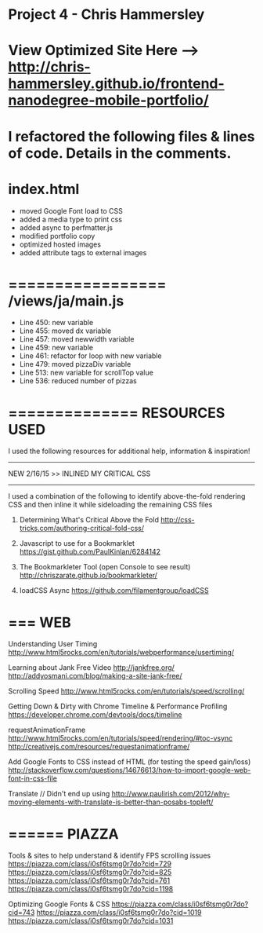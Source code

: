 Project 4 - Chris Hammersley
============================
View Optimized Site Here --> http://chris-hammersley.github.io/frontend-nanodegree-mobile-portfolio/
============================
I refactored the following files & lines of code. Details in the comments.
==========
index.html
==========
- moved Google Font load to CSS
- added a media type to print css
- added async to perfmatter.js
- modified portfolio copy
- optimized hosted images
- added attribute tags to external images

=================
/views/ja/main.js
=================
- Line 450: new variable
- Line 455: moved dx variable
- Line 457: moved newwidth variable
- Line 459: new variable
- Line 461: refactor for loop with new variable
- Line 479: moved pizzaDiv variable
- Line 513: new variable for scrollTop value
- Line 536: reduced number of pizzas

==============
RESOURCES USED
==============
I used the following resources for additional help, information & inspiration!
***********
NEW 2/16/15 >> INLINED MY CRITICAL CSS
***********
I used a combination of the following to identify above-the-fold rendering CSS and then inline it while sideloading the remaining CSS files

1. Determining What's Critical Above the Fold
http://css-tricks.com/authoring-critical-fold-css/

2. Javascript to use for a Bookmarklet
https://gist.github.com/PaulKinlan/6284142

3. The Bookmarkleter Tool (open Console to see result)
http://chriszarate.github.io/bookmarkleter/

4. loadCSS Async
https://github.com/filamentgroup/loadCSS

===
WEB
===
Understanding User Timing
http://www.html5rocks.com/en/tutorials/webperformance/usertiming/

Learning about Jank Free Video
http://jankfree.org/
http://addyosmani.com/blog/making-a-site-jank-free/

Scrolling Speed
http://www.html5rocks.com/en/tutorials/speed/scrolling/

Getting Down & Dirty with Chrome Timeline & Performance Profiling
https://developer.chrome.com/devtools/docs/timeline

requestAnimationFrame
http://www.html5rocks.com/en/tutorials/speed/rendering/#toc-vsync
http://creativejs.com/resources/requestanimationframe/

Add Google Fonts to CSS instead of HTML (for testing the speed gain/loss)
http://stackoverflow.com/questions/14676613/how-to-import-google-web-font-in-css-file

Translate // Didn't end up using
http://www.paulirish.com/2012/why-moving-elements-with-translate-is-better-than-posabs-topleft/

======
PIAZZA
======
Tools & sites to help understand & identify FPS scrolling issues
https://piazza.com/class/i0sf6tsmg0r7do?cid=729
https://piazza.com/class/i0sf6tsmg0r7do?cid=825
https://piazza.com/class/i0sf6tsmg0r7do?cid=761
https://piazza.com/class/i0sf6tsmg0r7do?cid=1198

Optimizing Google Fonts & CSS
https://piazza.com/class/i0sf6tsmg0r7do?cid=743
https://piazza.com/class/i0sf6tsmg0r7do?cid=1019
https://piazza.com/class/i0sf6tsmg0r7do?cid=1031

